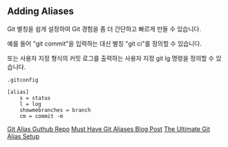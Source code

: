 ## Adding Aliases
Git 별칭을 쉽게 설정하여 Git 경험을 좀 더 간단하고 빠르게 만들 수 있습니다.

예를 들어 "git commit"을 입력하는 대신 별칭 "git ci"를 정의할 수 있습니다.

또는 사용자 지정 형식의 커밋 로그를 출력하는 사용자 지정 git lg 명령을 정의할 수 있습니다.

```
.gitconfig 

[alias]
    s = status
    l = log
    showmebranches = branch 
    cm = commit -m
```

[Git Alias Guthub Repo](https://github.com/GitAlias/gitalias)
[Must Have Git Aliases Blog Post](https://www.durdn.com/blog/2012/11/22/must-have-git-aliases-advanced-examples/)
[The Ultimate Git Alias Setup](https://gist.github.com/mwhite/6887990)